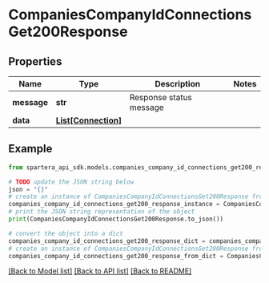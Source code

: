 # CompaniesCompanyIdConnectionsGet200Response


## Properties

Name | Type | Description | Notes
------------ | ------------- | ------------- | -------------
**message** | **str** | Response status message | 
**data** | [**List[Connection]**](Connection.md) |  | 

## Example

```python
from spartera_api_sdk.models.companies_company_id_connections_get200_response import CompaniesCompanyIdConnectionsGet200Response

# TODO update the JSON string below
json = "{}"
# create an instance of CompaniesCompanyIdConnectionsGet200Response from a JSON string
companies_company_id_connections_get200_response_instance = CompaniesCompanyIdConnectionsGet200Response.from_json(json)
# print the JSON string representation of the object
print(CompaniesCompanyIdConnectionsGet200Response.to_json())

# convert the object into a dict
companies_company_id_connections_get200_response_dict = companies_company_id_connections_get200_response_instance.to_dict()
# create an instance of CompaniesCompanyIdConnectionsGet200Response from a dict
companies_company_id_connections_get200_response_from_dict = CompaniesCompanyIdConnectionsGet200Response.from_dict(companies_company_id_connections_get200_response_dict)
```
[[Back to Model list]](../README.md#documentation-for-models) [[Back to API list]](../README.md#documentation-for-api-endpoints) [[Back to README]](../README.md)


